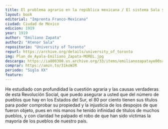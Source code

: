 ```yaml
---
title: El problema agrario en la república mexicana / El sistema Sala y el Plan de ayala
layout: book
editorial: "Imprenta Franco-Mexicana"
ciudad: Ciudad de México
edicion: 1919
year: 1919
author: "Emiliano Zapata"
author2: "Atenor Sala"
repositorio: "University of Toronto"
repurl: https://archive.org/details/university_of_toronto
img: Plan_de_Ayala-Emiliano_Zapata-MOREL.jpg
descarga: https://ia800300.us.archive.org/33/items/emilianozapataye00salauoft/emilianozapataye00salauoft_bw.pdf
comprar: https://amzn.to/31koWJR
periodo: "Siglo XX"
feature: 
---
```

 

He estudiado con profundidad la cuestión agraria y las causas verdaderas de esta Revolución Social, que puedo asegurar a usted que del número de pueblos que hay en los Estados del Sur, el 80 por ciento tienen sus títulos para poder comprobar su propiedad y la injusticia de los despojos de que fueron objeto, pues en mis manos he tenido infinidad de títulos de muchos pueblos, y con claridad he palpado el robo de que han sido víctimas la mayoría de los pueblos de nuestro país.
